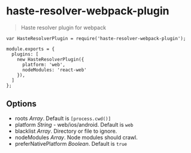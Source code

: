 # haste-resolver-webpack-plugin
> Haste resolver plugin for webpack

```
var HasteResolverPlugin = require('haste-resolver-webpack-plugin');

module.exports = {
  plugins: [
    new HasteResolverPlugin({
      platform: 'web',
      nodeModules: 'react-web'
    }),
  ]
};
```


## Options
* roots *Array*. Default is `[process.cwd()]`
* platform *String* - web/ios/android. Default is `web`
* blacklist *Array*. Directory or file to ignore.
* nodeModules *Array*. Node modules should crawl.
* preferNativePlatform *Boolean*. Default is `true`
